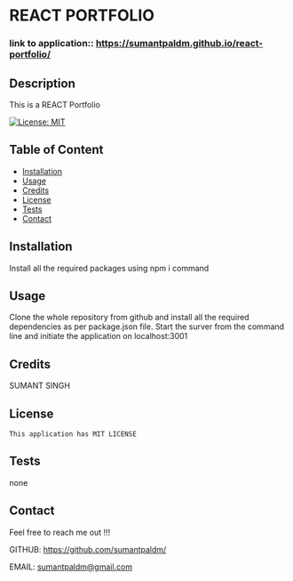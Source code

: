 # REACT PORTFOLIO


###     link to application::  https://sumantpaldm.github.io/react-portfolio/


  ## Description

  This is a REACT Portfolio

  [![License: MIT](https://img.shields.io/badge/License-MIT-blue.svg)](https://opensource.org/licenses/MIT)

  ## Table of Content

  * [Installation](#installation)
  * [Usage](#usage)
  * [Credits](#credits)
  * [License](#license)
  * [Tests](#tests)
  * [Contact](#contact)

  ## Installation

  Install all the required packages using npm i command 

  ## Usage
 
  Clone the whole repository from github and install all the required dependencies as per package.json file. Start the surver from the command line and initiate the application on localhost:3001




  


  ## Credits

  SUMANT SINGH


  ## License

    This application has MIT LICENSE

  ## Tests

  none

  ## Contact
  Feel free to reach me out !!!
  
  GITHUB: https://github.com/sumantpaldm/

  EMAIL: sumantpaldm@gmail.com
